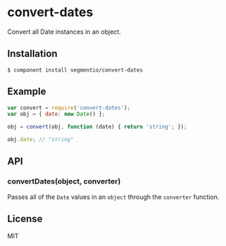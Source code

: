 
# convert-dates

  Convert all Date instances in an object.

## Installation

    $ component install segmentio/convert-dates

## Example

```js
var convert = require('convert-dates');
var obj = { date: new Date() };

obj = convert(obj, function (date) { return 'string'; });

obj.date; // "string"
```

## API

### convertDates(object, converter)
  
  Passes all of the `Date` values in an `object` through the `converter` function.

## License

  MIT
